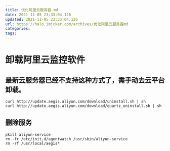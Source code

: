 ```yaml
---
title: 优化阿里云服务器.md
date: 2021-11-05 23:33:04.126
updated: 2021-11-05 23:33:04.126
url: https://halo.imjcker.com/archives/优化阿里云服务器md
categories: 
tags: 
---
```


# 卸载阿里云监控软件



## 最新云服务器已经不支持这种方式了，需手动去云平台卸载。



```shell
curl http://update.aegis.aliyun.com/download/uninstall.sh | sh
curl http://update.aegis.aliyun.com/download/quartz_uninstall.sh | sh
```



## 删除服务

```shell
pkill aliyun-service
rm -fr /etc/init.d/agentwatch /usr/sbin/aliyun-service
rm -rf /usr/local/aegis*
```

